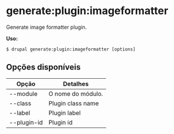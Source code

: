 # generate:plugin:imageformatter
Generate image formatter plugin.

**Uso:**
```
$ drupal generate:plugin:imageformatter [options]
```

## Opções disponíveis
Opção | Detalhes
-------|-------------
--module | O nome do módulo.
--class | Plugin class name
--label | Plugin label
--plugin-id | Plugin id
